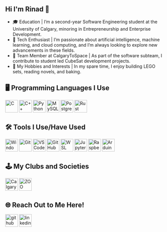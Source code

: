 ## Hi I'm Rinad 👋
- 🎓 Education | I’m a second-year Software Engineering student at the University of Calgary, minoring in Entrepreneurship and Enterprise Development.
- 🤖 Tech Enthusiast | I’m passionate about artificial intelligence, machine learning, and cloud computing, and I’m always looking to explore new advancements in these fields.
- 🚀 Team Member at CalgaryToSpace | As part of the software subteam, I contribute to student led CubeSat development projects.
- 🎨 My Hobbies and Interests | In my spare time, I enjoy building LEGO sets, reading novels, and baking.

  
## 🖥 Programming Languages I Use
[<img src='https://img.shields.io/badge/c-%2300599C.svg?style=for-the-badge&logo=c&logoColor=white' alt='C' height='40'>](https://en.cppreference.com/w/c)
[<img src='https://img.shields.io/badge/c++-%2300599C.svg?style=for-the-badge&logo=c%2B%2B&logoColor=white' alt='C++' height='40'>](https://en.cppreference.com/w/)
[<img src='https://img.shields.io/badge/python-3670A0?style=for-the-badge&logo=python&logoColor=white' alt='Python' height='40'>](https://www.python.org/)
[<img src='https://img.shields.io/badge/MySQL-005C84?style=for-the-badge&logo=mysql&logoColor=white' alt='MySQL' height='40'>](https://dev.mysql.com/doc/)
[<img src='https://img.shields.io/badge/PostgreSQL-4169E1?style=for-the-badge&logo=postgresql&logoColor=white' alt='PostgreSQL' height='40'>](https://www.postgresql.org/)
[<img src='https://img.shields.io/badge/rust-%23000000.svg?style=for-the-badge&logo=rust&logoColor=white' alt='Rust' height='40'>](https://www.rust-lang.org/)


## 🛠️ Tools I Use/Have Used
[<img src='https://img.shields.io/badge/Windows-0078D6?style=for-the-badge&logo=windows&logoColor=white' alt='Windows' height='40'>](https://www.microsoft.com/windows)
[<img src='https://img.shields.io/badge/Git-F05032?style=for-the-badge&logo=git&logoColor=white' alt='Git' height='40'>](https://git-scm.com/)
[<img src='https://img.shields.io/badge/VS_Code-007ACC?style=for-the-badge&logo=visualstudiocode&logoColor=white' alt='VS Code' height='40'>](https://code.visualstudio.com/)
[<img src='https://img.shields.io/badge/GitHub-181717?style=for-the-badge&logo=github&logoColor=white' alt='GitHub' height='40'>](https://github.com/)
[<img src='https://img.shields.io/badge/WSL-333333?style=for-the-badge&logo=linux&logoColor=white' alt='WSL' height='40'>](https://learn.microsoft.com/en-us/windows/wsl/)
[<img src='https://img.shields.io/badge/Jupyter-FFCA3A?style=for-the-badge&logo=jupyter&logoColor=white' alt='Jupyter' height='40'>](https://jupyter.org/)
[<img src='https://img.shields.io/badge/Raspberry_Pi-A22846?style=for-the-badge&logo=raspberrypi&logoColor=white' alt='Raspberry Pi' height='40'>](https://www.raspberrypi.org/)  [<img src='https://img.shields.io/badge/Arduino-00979D?style=for-the-badge&logo=arduino&logoColor=white' alt='Arduino' height='40'>](https://www.arduino.cc/)  



## 🕹 My Clubs and Societies
[<img src='https://ucalgary.ca/news/sites/default/files/styles/ucws_image_desktop/public/2023-07/Official%20%23CalgaryToSpace%20Logo%20V2%20-%20Transparent.png?itok=Y-Z-C4dE' alt='CalgaryToSpace' height='40'>](https://www.calgarytospace.ca/)
[<img src='https://avatars.githubusercontent.com/u/26998356?s=64&v=4' alt='ZOO' height='40'>](https://zooengg.ca/)


## 🌐 Reach Out to Me Here!
[<img src='https://img.shields.io/badge/GitHub-100000?style=for-the-badge&logo=github&logoColor=white' alt='github' height='40'>](https://github.com/rinad-h)
[<img src='https://img.shields.io/badge/LinkedIn-0077B5?style=for-the-badge&logo=linkedin&logoColor=white' alt='linkedin' height='40'>](https://www.linkedin.com/in/rinad-hamid-abb6252aa/)

